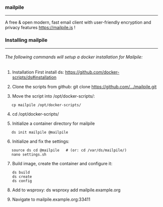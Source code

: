 ### mailpile
--------

A free & open modern, fast email client with user-friendly encryption and privacy features  https://mailpile.is !

### Installing mailpile
-----------------------

 ###### The following commands will setup a docker installation for Mailpile:

   1. Installation First install ds: https://github.com/docker-scripts/ds#installation
   
   2. Clone the scripts from github: git clone https://github.com/.../mailpile.git
   
   3. Move the script into /opt/docker-scripts/: 
   ```
      cp mailpile /opt/docker-scripts/
   ```
   4. cd /opt/docker-scripts/
   
   5. Initialize a container directory for mailpile
   ```
      ds init mailpile @mailpile
   ```
   6. Initialize and fix the settings:
   ```
      source ds cd @mailpile   # (or: cd /var/ds/mailpile/)
      nano settings.sh
   ```
   
   7. Build image, create the container and configure it:
      ```  
      ds build
      ds create
      ds config 
      ```
   
   9. Add to wsproxy: ds wsproxy add mailpile.example.org
   
   11. Navigate to mailpile.example.org:33411
